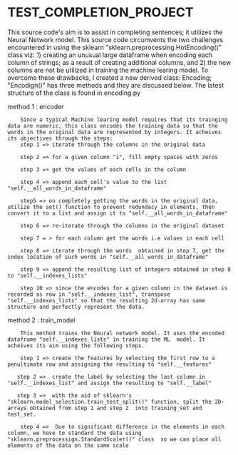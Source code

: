 # TEST_COMPLETION_PROJECT

This source code's aim is to assist in completing sentences; it utilizes the Neural Network model. This source code circumvents the two challenges encountered in using the sklearn "sklearn.preprocessing.HotEncoding()" class viz: 1) creating an unusual large dataframe when encoding each column of strings; as a result of creating additional columns, and 2) the  new columns are not be utilized in training the machine learing model.
To overcome these drawbacks, I created a new derived class: Encoding; "Encodign()" has three methods and they are discussed below. The latest structure of the class is found in encoding.py

method 1 :  encoder

        Since a typical Machine learing model requires that its trainging data are numeric, this class encodes the training data so that the words in the original data are represented by integers. It acheives its objectives through the steps:
        step 1 => iterate through the columns in the original data

        step 2 => for a given column "i", fill empty spaces with zeros

        step 3 => get the values of each cells in the column

        step 4 => append each cell's value to the list "self.__all_words_in_dataframe"

        step5 => on completely getting the words in the original data, utilize the set() function to prevent redundacy in elements, then convert it to a list and assign it to "self.__all_words_in_dataframe"

        step 6 => re-iterate through the columns in the original dataset

        step 7 = > for each column get the words i.e values in each cell

        step 8 => iterate through the words  obtained in step 7, get the index location of such words in "self.__all_words_in_dataframe"

        step 9 => append the resulting list of integers obtained in step 8 to "self.__indexes_lists"

        step 10 => since the encodes for a given column in the dataset is recorded as row in "self.__indexes_list", transpose "self.__indexes_lists" so that the resulting 2d-array has same structure and perfectly represent the data.


method 2 :   train_model

        This method trains the Neural network model. It uses the encoded dataframe "self.__indexes_lists" in training the ML  model. It acheives its aim using the following steps.

        step 1 => create the features by selecting the first row to a penultimate row and assigning the resulting to "self.__features"

       step 2 =>  create the label by selecting the last column in "self.__indexes_list" and assign the resulting to "self.__label"

       step 3 =>  with the aid of sklearn's "sklearn.model_selection.train_test_split()" function, split the 2D-arrays obtained from step 1 and step 2  into training_set and test_set.

        step 4 =>  Due to significant difference in the elements in each column, we have to standard the data using "sklearn.preprocessign.StandardScaler()" class  so we can place all elements of the data on the same scale
